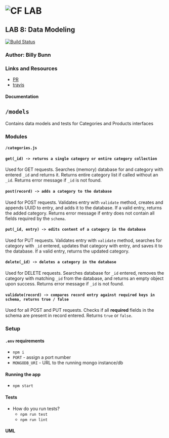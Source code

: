![CF](http://i.imgur.com/7v5ASc8.png) LAB
=================================================

<!-- LINKS -->
<!-- Replace the link for each in brackets below -->
<!-- PR (working into submission) -->
[1]: https://github.com/401-advanced-javascript-billybunn/lab-08/pull/1
<!-- travis build -->
[2]: https://travis-ci.com/401-advanced-javascript-billybunn/lab-08/builds/106111114
<!-- back-end -->
[3]: http://xyz.com
<!-- front-end -->
[4]: http://xyz.com
<!-- swagger -->
[5]: http://xyz.com
<!-- jsdoc-->
[6]: heroku-link/docs 

## LAB 8: Data Modeling

[![Build Status](https://travis-ci.com/401-advanced-javascript-billybunn/lab-08.svg?branch=working)](https://travis-ci.com/401-advanced-javascript-billybunn/lab-08)

### Author: Billy Bunn

### Links and Resources
* [PR][1]
* [travis][2]
<!-- (when applicable) -->
<!-- * [back-end][3] -->
<!-- (when applicable) -->
<!-- * [front-end][4] -->

#### Documentation
<!-- API assignments only -->
<!-- * [swagger][5] -->
<!-- (All assignments) -->
<!-- * [jsdoc][6] -->


## `/models`
Contains data models and tests for Categories and Products interfaces
### Modules
#### `/categories.js`
#### `get(_id) -> returns a single category or entire category collection`
Used for GET requests. Searches (memory) database for and category with entered `_id` and returns it. Returns entire category list if called without an `_id`. Returns error message if `_id` is not found.

#### `post(record) -> adds a category to the database`
Used for POST requests. Validates entry with `validate` method, creates and appends UUID to entry, and adds it to the database. If a valid entry, returns the added category. Returns error message if entry does not contain all fields required by the `schema`.

#### `put(_id, entry) -> edits content of a category in the database`
Used for PUT requests. Validates entry with `validate` method, searches for category with `_id` entered, updates that category with entry, and saves it to the database. If a valid entry, returns the updated category.

#### `delete(_id) -> deletes a category in the database`
Used for DELETE requests. Searches database for `_id` entered, removes the category with matching `_id` from the database, and returns an empty object upon success. Returns error message if `_id` is not found.

#### `validate(record) -> compares record entry against required keys in schema, returns true / false `
Used for all POST and PUT requests. Checks if all **required** fields in the schema are present in record entered. Returns `true` or `false`.

<!-- #### `modulename.js` -->
<!-- ##### Exported Values and Methods -->

<!-- ###### `foo(thing) -> string` -->
<!-- If you finished everything, you should be able to copy/paste the lab requirements and put them in present tense. -->
<!-- Usage Notes or examples -->

<!-- ###### `bar(array) -> array`
Usage Notes or examples -->

### Setup
#### `.env` requirements
* `npm i`
* `PORT` - assign a port number
* `MONGODB_URI` - URL to the running mongo instance/db


#### Running the app
* `npm start`
<!-- * Endpoint: `/`
* Endpoint: `/foo/bar/`
  * Returns a JSON object with abc in it.
* Endpoint: `/bing/zing/`
  * Returns a JSON object with xyz in it. -->
  
#### Tests
* How do you run tests?
  * `npm run test`
  * `npm run lint`
<!-- * What assertions were made?
* What assertions need to be / should be made? -->

#### UML
<!-- Link to an image of the UML for your application and response to events -->
